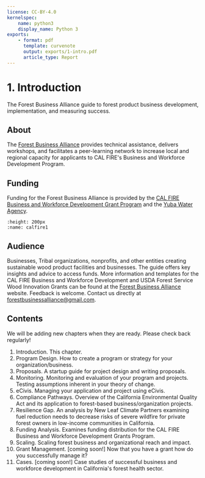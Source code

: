 ```yaml
---
license: CC-BY-4.0
kernelspec:
    name: python3
    display_name: Python 3
exports:
    - format: pdf
      template: curvenote
      output: exports/1-intro.pdf
      article_type: Report
---
```


# 1. Introduction
The Forest Business Alliance guide to forest product business development, implementation, and measuring success.

## About
The [Forest Business Alliance](https://www.forestbusinessalliance.org/) provides technical assistance, delivers workshops, and facilitates a peer-learning network to increase local and regional capacity for applicants to CAL FIRE's Business and Workforce Development Program.

## Funding
Funding for the Forest Business Alliance is provided by the [CAL FIRE Business and Workforce Development Grant Program](https://www.fire.ca.gov/what-we-do/natural-resource-management/climate-and-energy-program/wood-products-and-bioenergy) and the [Yuba Water Agency](https://www.yubawater.org/).


```{image} ../calfire.png
:height: 200px
:name: calfire1
```

## Audience

Businesses, Tribal organizations, nonprofits, and other entities creating sustainable wood product facilities and businesses. The guide offers key insights and advice to access funds. More information and templates for the CAL FIRE Business and Workforce Development and USDA Forest Service Wood Innovation Grants can be found at the [Forest Business Alliance](https://www.forestbusinessalliance.org/) website. Feedback is welcome. Contact us directly at [forestbusinessalliance@gmail.com](mailto:'forestbusinessalliance.com').

## Contents
We will be adding new chapters when they are ready. Please check back regularly!

1. Introduction. This chapter.
2. Program Design. How to create a program or strategy for your organization/business.
3. Proposals. A startup guide for project design and writing proposals.
4. Monitoring. Monitoring and evaluation of your program and projects. Testing assumptions inherent in your theory of change.
5. eCivis. Managing your application and project using eCivis.
6. Compliance Pathways. Overview of the California Environmental Quality Act and its application to forest-based business/organization projects.
7. Resilience Gap. An analysis by New Leaf Climate Partners examining fuel reduction needs to decrease risks of severe wildfire for private forest owners in low-income communities in California.
8. Funding Analysis. Examines funding distribution for the CAL FIRE Business and Workforce Development Grants Program.
9. Scaling. Scaling forest business and organizational reach and impact.
10. Grant Management. [coming soon!] Now that you have a grant how do you successfully manage it?
11. Cases. [coming soon!] Case studies of successful business and workforce development in California's forest health sector.
